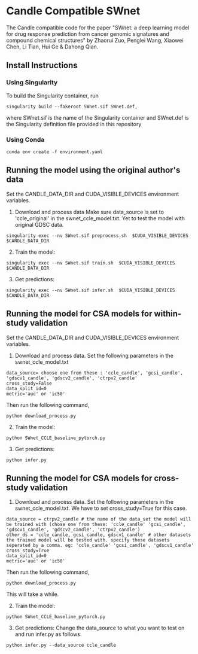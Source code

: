 # Candle Compatible SWnet
<!-- : a deep learning model for drug response prediction from cancer genomic signatures and compound chemical structures -->

The Candle compatible code for the paper "SWnet: a deep learning model for drug response prediction from cancer genomic signatures and compound chemical structures" by Zhaorui Zuo, Penglei Wang, Xiaowei Chen, Li Tian, Hui Ge & Dahong Qian.

## Install Instructions
### Using Singularity
To build the Singularity container, run
```
singularity build --fakeroot SWnet.sif SWnet.def,
```
where SWnet.sif is the name of the Singularity container and SWnet.def is the Singularity definition file provided in this repository

### Using Conda
```
conda env create -f environment.yaml
```


## Running the model using the original author's data
Set the CANDLE_DATA_DIR and CUDA_VISIBLE_DEVICES environment variables.

1. Download and process data
Make sure data_source is set to 'ccle_original' in the swnet_ccle_model.txt. Yet to test the model with original GDSC data.

```
singularity exec --nv SWnet.sif preprocess.sh  $CUDA_VISIBLE_DEVICES $CANDLE_DATA_DIR
```

2. Train the model:
```
singularity exec --nv SWnet.sif train.sh  $CUDA_VISIBLE_DEVICES $CANDLE_DATA_DIR
```

3. Get predictions:
```
singularity exec --nv SWnet.sif infer.sh  $CUDA_VISIBLE_DEVICES $CANDLE_DATA_DIR
```




## Running the model for CSA models for within-study validation
Set the CANDLE_DATA_DIR and CUDA_VISIBLE_DEVICES environment variables.

1. Download and process data. 
Set the following parameters in the swnet_ccle_model.txt
```
data_source= choose one from these : 'ccle_candle', 'gcsi_candle', 'gdscv1_candle', 'gdscv2_candle', 'ctrpv2_candle'
cross_study=False
data_split_id=0
metric='auc' or 'ic50'
```
Then run the following command,
```
python download_process.py
```

2. Train the model:
```
python SWnet_CCLE_baseline_pytorch.py
```
3. Get predictions:
```
python infer.py
```

## Running the model for CSA models for cross-study validation

1. Download and process data. 
Set the following parameters in the swnet_ccle_model.txt. We have to set cross_study=True for this case.
```
data_source = ctrpv2_candle # the name of the data_set the model will be trained with (chose one from these: 'ccle_candle' 'gcsi_candle', 'gdscv1_candle', 'gdscv2_candle', 'ctrpv2_candle')
other_ds = 'ccle_candle, gcsi_candle, gdscv1_candle' # other datasets the trained model will be tested with. specify these datasets seperated by a comma. eg: 'ccle_candle' 'gcsi_candle', 'gdscv1_candle'
cross_study=True
data_split_id=0
metric='auc' or 'ic50'

```
Then run the following command,
```
python download_process.py
```

This will take a while.

2. Train the model:
```
python SWnet_CCLE_baseline_pytorch.py
```

3. Get predictions:
Change the data_source to what you want to test on and run infer.py as follows.
```
python infer.py --data_source ccle_candle
```



